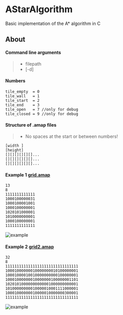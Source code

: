 # AStarAlgorithm
Basic implementation of the A* algorithm in C

## About

#### Command line arguments
>- filepath
>- [-d]

#### Numbers
```
tile_empty  = 0
tile_wall   = 1
tile_start  = 2
tile_end    = 3
tile_open   = 7 //only for debug
tile_closed = 9 //only for debug
```

#### Structure of .amap files
>- No spaces at the start or between numbers!
```
[width ]
[height]
[][][][][][]...
[][][][][][]...
[][][][][][]...
```

#### Example 1 [grid.amap](https://github.com/Lakinator/AStarAlgorithm/blob/master/grid.amap)
```
13
8
1111111111111
1000100000031
1000100001001
1000100000001
1020101000001
1010000000001
1000100000001
1111111111111
```
![example](https://i.imgur.com/P2pG1to.png)

#### Example 2 [grid2.amap](https://github.com/Lakinator/AStarAlgorithm/blob/master/grid2.amap)
```
32
8
11111111111111111111111111111111
10001000000010000000010100000001
10001000010010000000000100000001
10001000000010000000100000001101
10201010000000000001000000000001
10100000000010000010001111000001
10001000000010000010000000300001
11111111111111111111111111111111
```
![example](https://i.imgur.com/4ua8edm.png)